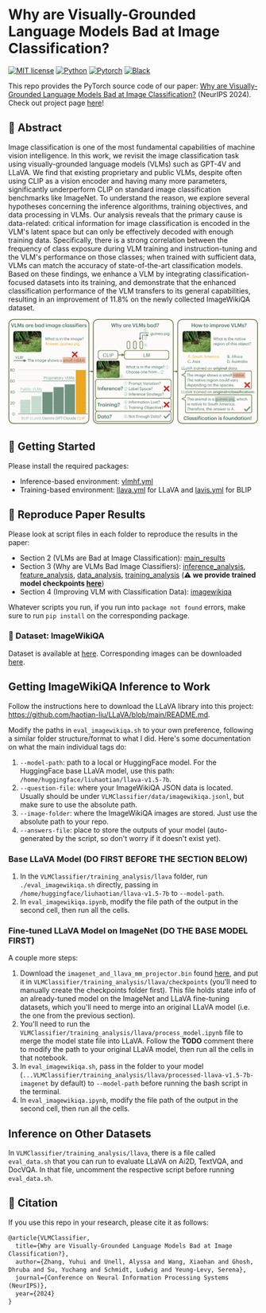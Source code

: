 # Why are Visually-Grounded Language Models Bad at Image Classification?

[![MIT license](https://img.shields.io/badge/License-MIT-blue.svg)](https://lbesson.mit-license.org/)
[![Python](https://img.shields.io/badge/python-3.11-blue.svg)](https://www.python.org/downloads/release/python-311/)
[![Pytorch](https://img.shields.io/badge/Pytorch-2.1-red.svg)](https://pytorch.org/get-started/previous-versions/#v21)
[![Black](https://img.shields.io/badge/code%20style-black-000000.svg)](https://github.com/ambv/black)

This repo provides the PyTorch source code of our paper: [Why are Visually-Grounded Language Models Bad at Image Classification?](https://arxiv.org/abs/2405.18415) (NeurIPS 2024). Check out project page [here](https://yuhui-zh15.github.io/VLMClassifier-Website/)!

## 🔮 Abstract

Image classification is one of the most fundamental capabilities of machine vision intelligence. In this work, we revisit the image classification task using visually-grounded language models (VLMs) such as GPT-4V and LLaVA. We find that existing proprietary and public VLMs, despite often using CLIP as a vision encoder and having many more parameters, significantly underperform CLIP on standard image classification benchmarks like ImageNet. To understand the reason, we explore several hypotheses concerning the inference algorithms, training objectives, and data processing in VLMs. Our analysis reveals that the primary cause is data-related: critical information for image classification is encoded in the VLM's latent space but can only be effectively decoded with enough training data. Specifically, there is a strong correlation between the frequency of class exposure during VLM training and instruction-tuning and the VLM's performance on those classes; when trained with sufficient data, VLMs can match the accuracy of state-of-the-art classification models. Based on these findings, we enhance a VLM by integrating classification-focused datasets into its training, and demonstrate that the enhanced classification performance of the VLM transfers to its general capabilities, resulting in an improvement of 11.8% on the newly collected ImageWikiQA dataset.

<img src="data/teaser.png"></img>

## 🚀 Getting Started

Please install the required packages:

- Inference-based environment: [vlmhf.yml](./vlmhf.yml)
- Training-based environment: [llava.yml](./llava.yml) for LLaVA and [lavis.yml](./lavis.yml) for BLIP

## 📄 Reproduce Paper Results

Please look at script files in each folder to reproduce the results in the paper:

- Section 2 (VLMs are Bad at Image Classification): [main_results](./main_results/)
- Section 3 (Why are VLMs Bad Image Classifiers): [inference_analysis](./inference_analysis/), [feature_analysis](./feature_analysis/), [data_analysis](./data_analysis/), [training_analysis](./training_analysis/) (**⚠️ we provide trained model checkpoints [here](https://drive.google.com/drive/folders/18KduIFfcEOwWy-qgU4imQE_0xxUPjro9?usp=sharing)**)
- Section 4 (Improving VLM with Classification Data): [imagewikiqa](./imagewikiqa/)

Whatever scripts you run, if you run into `package not found` errors, make sure to run `pip install` on the corresponding package.

### 💎 Dataset: ImageWikiQA

Dataset is available at [here](./data/imagewikiqa.jsonl). Corresponding images can be downloaded [here](https://drive.google.com/drive/folders/18KduIFfcEOwWy-qgU4imQE_0xxUPjro9?usp=sharing).


## Getting ImageWikiQA Inference to Work

<!--Download this [zip file](https://drive.google.com/file/d/1VXG2H2h8JeRYqBoT7n3E7h4DMso6yric/view?usp=sharing), and unzip it in `VLMClassifier/training_analysis/llava`.-->
Follow the instructions here to download the LLaVA library into this project: https://github.com/haotian-liu/LLaVA/blob/main/README.md.

Modify the paths in `eval_imagewikiqa.sh` to your own preference, following a similar folder structure/format to what I did. Here's some documentation on what the main individual tags do:

1. `--model-path`: path to a local or HuggingFace model. For the HuggingFace base LLaVA model, use this path: `/home/huggingface/liuhaotian/llava-v1.5-7b`.
2. `--question-file`: where your ImageWikiQA JSON data is located. Usually should be under `VLMClassifier/data/imagewikiqa.jsonl`, but make sure to use the absolute path.
3. `--image-folder`: where the ImageWikiQA images are stored. Just use the absolute path to your repo.
4. `--answers-file`: place to store the outputs of your model (auto-generated by the script, so don't worry if it doesn't exist yet).

### Base LLaVA Model (DO FIRST BEFORE THE SECTION BELOW)

1. In the `VLMClassifier/training_analysis/llava` folder, run `./eval_imagewikiqa.sh` directly, passing in `/home/huggingface/liuhaotian/llava-v1.5-7b` to `--model-path`.
2. In `eval_imagewikiqa.ipynb`, modify the file path of the output in the second cell, then run all the cells.

### Fine-tuned LLaVA Model on ImageNet (DO THE BASE MODEL FIRST)

A couple more steps:

1. Download the `imagenet_and_llava_mm_projector.bin` found [here](https://drive.google.com/file/d/10yJi4EHiPyH9HeW4_f22Fv49KPqpxy_p/view?usp=drive_link), and put it in `VLMClassifier/training_analysis/llava/checkpoints` (you'll need to manually create the checkpoints folder first). This file holds state info of an already-tuned model on the ImageNet and LLaVA fine-tuning datasets, which you'll need to merge into an original LLaVA model (i.e. the one from the previous section).
2. You'll need to run the `VLMClassifier/training_analysis/llava/process_model.ipynb` file to merge the model state file into LLaVA. Follow the **TODO** comment there to modify the path to your original LLaVA model, then run all the cells in that notebook.
3. In `eval_imagewikiqa.sh`, pass in the folder to your model (`...VLMClassifier/training_analysis/llava/processed-llava-v1.5-7b-imagenet` by default) to `--model-path` before running the bash script in the terminal.
4. In `eval_imagewikiqa.ipynb`, modify the file path of the output in the second cell, then run all the cells.


## Inference on Other Datasets

In `VLMClassifier/training_analysis/llava`, there is a file called `eval_data.sh` that you can run to evaluate LLaVA on Ai2D, TextVQA, and DocVQA. In that file, uncomment the respective script before running `eval_data.sh`.


## 🎯 Citation

If you use this repo in your research, please cite it as follows:
```
@article{VLMClassifier,
  title={Why are Visually-Grounded Language Models Bad at Image Classification?},
  author={Zhang, Yuhui and Unell, Alyssa and Wang, Xiaohan and Ghosh, Dhruba and Su, Yuchang and Schmidt, Ludwig and Yeung-Levy, Serena},
  journal={Conference on Neural Information Processing Systems (NeurIPS)},
  year={2024}
}
```
